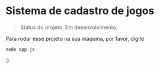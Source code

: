 <h1>Sistema de cadastro de jogos</h1>

> Status do projeto: Em desenvolvimento;

Para rodar esse projeto na sua máquina, por favor, digite

````
node app.js
````

:)